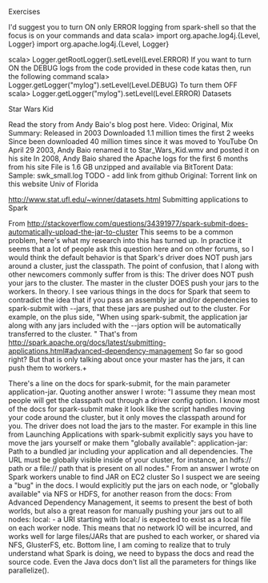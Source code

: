 Exercises

I'd suggest you to turn ON only ERROR logging from spark-shell so that the focus is on your commands and data
scala> import org.apache.log4j.{Level, Logger}
import org.apache.log4j.{Level, Logger}

scala> Logger.getRootLogger().setLevel(Level.ERROR)
If you want to turn ON the DEBUG logs from the code provided in these code katas then, run the following command
scala> Logger.getLogger("mylog").setLevel(Level.DEBUG)
To turn them OFF
scala> Logger.getLogger("mylog").setLevel(Level.ERROR)
Datasets

Star Wars Kid

Read the story from Andy Baio's blog post here.
Video: Original, Mix
Summary:
Released in 2003
Downloaded 1.1 million times the first 2 weeks
Since been downloaded 40 million times since it was moved to YouTube
On April 29 2003, Andy Baio renamed it to Star_Wars_Kid.wmv and posted it on his site
In 2008, Andy Baio shared the Apache logs for the first 6 months from his site
File is 1.6 GB unzipped and available via BitTorent
Data:
Sample: swk_small.log TODO - add link from github
Original: Torrent link on this website
Univ of Florida

http://www.stat.ufl.edu/~winner/datasets.html
Submitting applications to Spark

From http://stackoverflow.com/questions/34391977/spark-submit-does-automatically-upload-the-jar-to-cluster
This seems to be a common problem, here's what my research into this has turned up. In practice it seems that a lot of people ask this question here and on other forums, so I would think the default behavior is that Spark's driver does NOT push jars around a cluster, just the classpath. The point of confusion, that I along with other newcomers commonly suffer from is this:
The driver does NOT push your jars to the cluster. The master in the cluster DOES push your jars to the workers. In theory. I see various things in the docs for Spark that seem to contradict the idea that if you pass an assembly jar and/or dependencies to spark-submit with --jars, that these jars are pushed out to the cluster. For example, on the plus side,
"When using spark-submit, the application jar along with any jars included with the --jars option will be automatically transferred to the cluster. " That's from http://spark.apache.org/docs/latest/submitting-applications.html#advanced-dependency-management
So far so good right? But that is only talking about once your master has the jars, it can push them to workers.+

There's a line on the docs for spark-submit, for the main parameter application-jar. Quoting another answer I wrote:
"I assume they mean most people will get the classpath out through a driver config option. I know most of the docs for spark-submit make it look like the script handles moving your code around the cluster, but it only moves the classpath around for you. The driver does not load the jars to the master. For example in this line from Launching Applications with spark-submit explicitly says you have to move the jars yourself or make them "globally available":
application-jar: Path to a bundled jar including your application and all dependencies. The URL must be globally visible inside of your cluster, for instance, an hdfs:// path or a file:// path that is present on all nodes." From an answer I wrote on Spark workers unable to find JAR on EC2 cluster
So I suspect we are seeing a "bug" in the docs. I would explicitly put the jars on each node, or "globally available" via NFS or HDFS, for another reason from the docs:
From Advanced Dependency Management, it seems to present the best of both worlds, but also a great reason for manually pushing your jars out to all nodes:
local: - a URI starting with local:/ is expected to exist as a local file on each worker node. This means that no network IO will be incurred, and works well for large files/JARs that are pushed to each worker, or shared via NFS, GlusterFS, etc. Bottom line, I am coming to realize that to truly understand what Spark is doing, we need to bypass the docs and read the source code. Even the Java docs don't list all the parameters for things like parallelize().
